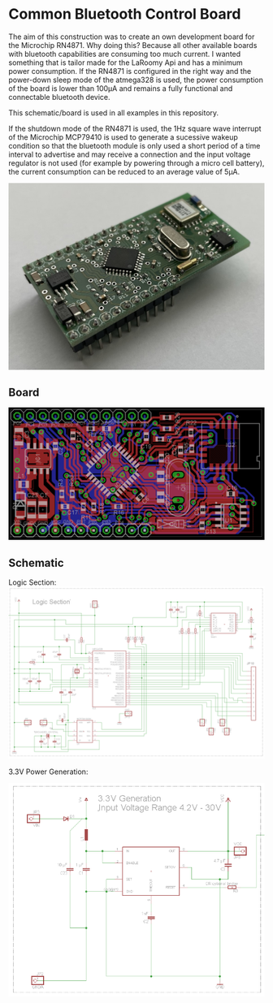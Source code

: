 # Common Bluetooth Control Board
The aim of this construction was to create an own development board for the Microchip RN4871. Why doing this? Because all other available boards with bluetooth capabilities are consuming too much current. I wanted something that is tailor made for the LaRoomy Api and has a minimum power consumption.
If the RN4871 is configured in the right way and the power-down sleep mode of the atmega328 is used, the power consumption of the board is lower than 100µA and remains a fully functional and connectable bluetooth device.

This schematic/board is used in all examples in this repository.

If the shutdown mode of the RN4871 is used, the 1Hz square wave interrupt of the Microchip MCP79410 is used to generate a sucessive wakeup condition so that the bluetooth module is only used a short period of a time interval to advertise and may receive a connection and the input voltage regulator is not used (for example by powering through a micro cell battery), the current consumption can be reduced to an average value of 5µA.

![](img/common_ble_board.JPEG)

## Board
![](img/atmega328_rn4871_ble_board.png)

## Schematic

Logic Section:
![](img/atmega328_rn4871_ble_board_part.png)

3.3V Power Generation:

![](img/schematic_3v3_generation.png)
